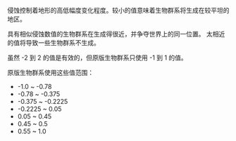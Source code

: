侵蚀控制着地形的高低幅度变化程度。较小的值意味着生物群系将生成在较平坦的地区。

具有相似侵蚀数值的生物群系在生成得很近，并争夺世界上的同一位置。 太相近的值将导致一些生物群系不生成。

虽然 -2 到 2 的值是有效的，但原版生物群系只使用 -1 到 1 的值。

原版生物群系使用这些值范围：

* -1.0 ~ -0.78
* -0.78 ~ -0.375
* -0.375 ~ -0.2225
* -0.2225 ~ 0.05
* 0.05 ~ 0.45
* 0.45 ~ 0.5
* 0.55 ~ 1.0